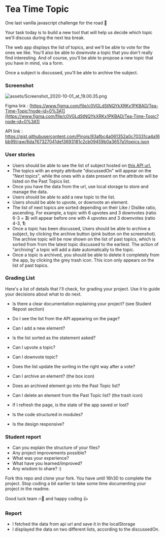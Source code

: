 # Tea Time Topic

One last vanilla javascript challenge for the road 🧨

Your task today is to build a new tool that will help us decide which topic we'll discuss during the next tea break.

The web app displays the list of topics, and we'll be able to vote for the ones we like. You'll also be able to downvote a topic that you don't really find interesting. And of course, you'll be able to propose a new topic that you have in mind, via a form.

Once a subject is discussed, you'll be able to archive the subject.

### Screenshot

![assets/Screenshot_2020-10-01_at_19.00.35.png](assets/Screenshot_2020-10-01_at_19.00.35.png)

Figma link : [https://www.figma.com/file/c0VGLdStNQYkXRKx1PKBAD/Tea-Time-Topic?node-id=0%3A1](https://www.figma.com/file/c0VGLdStNQYkXRKx1PKBAD/Tea-Time-Topic?node-id=0%3A1)

API link : https://gist.githubusercontent.com/Pinois/93afbc4a061352a0c70331ca4a16bb99/raw/6da767327041de13693181c2cb09459b0a3657a1/topics.json

### User stories

-   Users should be able to see the list of subject hosted on [this API url.](https://gist.githubusercontent.com/Pinois/93afbc4a061352a0c70331ca4a16bb99/raw/6da767327041de13693181c2cb09459b0a3657a1/topics.json)
-   The topics with an empty attribute "discussedOn" will appear on the "Next topics", while the ones with a date present on the attribute will be listed on the Past Topics list.
-   Once you have the data from the url, use local storage to store and manage the data.
-   Users should be able to add a new topic to the list.
-   Users should be able to upvote, or downvote an element.
-   The list of next topics are sorted depending on their Like / Dislike ratio, ascending. For example, a topic with 6 upvotes and 3 downvotes (ratio 6-3 = **3**) will appear before one with 4 upvotes and 3 downvotes (ratio 4-3, **1**)
-   Once a topic has been discussed, Users should be able to archive a subject, by clicking the archive button (pink button on the screenshot). The archive topic will be now shown on the list of past topics, which is sorted from from the latest topic discussed to the earliest. The action of "archiving" a topic will add a date automatically to the topic.
-   Once a topic is archived, you should be able to delete it completely from the app, by clicking the grey trash icon. This icon only appears on the list of past topics.

### Grading List

Here's a list of details that I'll check, for grading your project. Use it to guide your decisions about what to do next.

-   Is there a clear documentation explaining your project? (see Student Repost section)

-   Do I see the list from the API appearing on the page?

-   Can I add a new element?

-   Is the list sorted as the statement asked?

-   Can I upvote a topic?

-   Can I downvote topic?

-   Does the list update the sorting in the right way after a vote?

-   Can I archive an element? (the box icon)

-   Does an archived element go into the Past Topic list?

-   Can I delete an element from the Past Topic list? (the trash icon)

-   If I refresh the page, is the state of the app saved or lost?

-   Is the code structured in modules?

-   Is the design responsive?

### Student report

-   Can you explain the structure of your files?
-   Any project improvements possible?
-   What was your experience?
-   What have you learned/improved?
-   Any wisdom to share? :)

Fork this repo and clone your fork. You have until 16h30 to complete the project. Stop coding a bit earlier to take some time documenting your project in the readme.

Good luck team 🔥💪 and happy coding 👍

### Report 

- I fetched the data from api url and save it in the localStorage
- I displayed the data on two different lists, according to the discussedOn.
